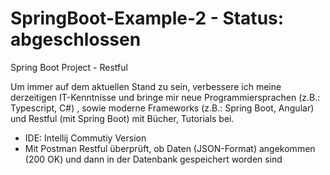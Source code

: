 # SpringBoot-Example-2 - Status: abgeschlossen
Spring Boot Project - Restful

Um immer auf dem aktuellen Stand zu sein, verbessere ich meine derzeitigen IT-Kenntnisse und bringe mir neue 
Programmiersprachen (z.B.: Typescript, C#) , sowie moderne Frameworks (z.B.: Spring Boot, Angular) und 
Restful (mit Spring Boot) mit Bücher, Tutorials bei.


- IDE: Intellij Commutiy Version
- Mit Postman Restful überprüft, ob Daten (JSON-Format) angekommen (200 OK) und dann in der Datenbank gespeichert worden sind
